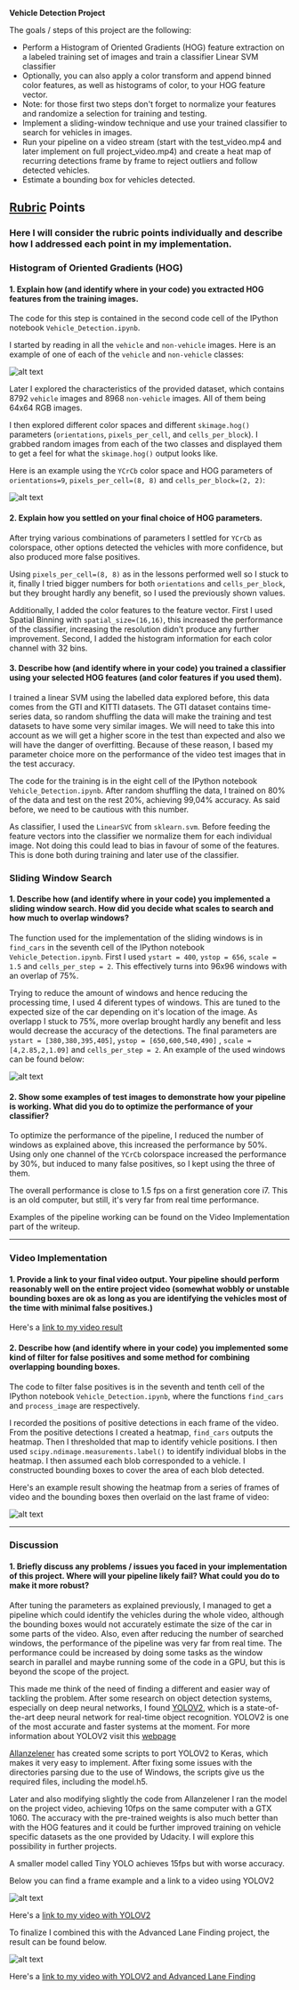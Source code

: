 **Vehicle Detection Project**

The goals / steps of this project are the following:

* Perform a Histogram of Oriented Gradients (HOG) feature extraction on a labeled training set of images and train a classifier Linear SVM classifier
* Optionally, you can also apply a color transform and append binned color features, as well as histograms of color, to your HOG feature vector. 
* Note: for those first two steps don't forget to normalize your features and randomize a selection for training and testing.
* Implement a sliding-window technique and use your trained classifier to search for vehicles in images.
* Run your pipeline on a video stream (start with the test_video.mp4 and later implement on full project_video.mp4) and create a heat map of recurring detections frame by frame to reject outliers and follow detected vehicles.
* Estimate a bounding box for vehicles detected.

[//]: # (Image References)
[image1]: ./examples/car_not_car.png
[image2]: ./examples/HOG_example.png
[image3]: ./examples/sliding_windows.jpg
[image4]: ./examples/bboxes_and_heat.png
[image5]: ./examples/yolov2.jpg
[image6]: ./examples/vehicle&lane.jpg


## [Rubric](https://review.udacity.com/#!/rubrics/513/view) Points
### Here I will consider the rubric points individually and describe how I addressed each point in my implementation.  

### Histogram of Oriented Gradients (HOG)

#### 1. Explain how (and identify where in your code) you extracted HOG features from the training images.

The code for this step is contained in the second code cell of the IPython notebook `Vehicle_Detection.ipynb`. 

I started by reading in all the `vehicle` and `non-vehicle` images.  Here is an example of one of each of the `vehicle` and `non-vehicle` classes:

![alt text][image1]

Later I explored the characteristics of the provided dataset, which contains 8792 `vehicle` images and 8968 `non-vehicle` images. All of them being 64x64 RGB images.

I then explored different color spaces and different `skimage.hog()` parameters (`orientations`, `pixels_per_cell`, and `cells_per_block`).  I grabbed random images from each of the two classes and displayed them to get a feel for what the `skimage.hog()` output looks like.

Here is an example using the `YCrCb` color space and HOG parameters of `orientations=9`, `pixels_per_cell=(8, 8)` and `cells_per_block=(2, 2)`:

![alt text][image2]

#### 2. Explain how you settled on your final choice of HOG parameters.

After trying various combinations of parameters I settled for `YCrCb` as colorspace, other options detected the vehicles with more confidence, but also produced more false positives. 

Using `pixels_per_cell=(8, 8)` as in the lessons performed well so I stuck to it, finally I tried bigger numbers for both `orientations` and `cells_per_block`, but they brought hardly any benefit, so I used the previously shown values.

Additionally, I added the color  features to the feature vector. First I used Spatial Binning with `spatial_size=(16,16)`, this increased the performance of the classifier, increasing the resolution didn't produce any further improvement. Second, I added the histogram information for each color channel with 32 bins.

#### 3. Describe how (and identify where in your code) you trained a classifier using your selected HOG features (and color features if you used them).

I trained a linear SVM using the labelled data explored before, this data comes from the GTI and KITTI datasets. The GTI dataset contains time-series data, so random shuffling the data will make the training and test datasets to have some very similar images. We will need to take this into account as we will get a higher score in the test than expected and also we will have the danger of overfitting. Because of these reason, I based my parameter choice more on the performance of the video test images that in the test accuracy.

The code for the training is in the eight cell of the  IPython notebook `Vehicle_Detection.ipynb`. After random shuffling the data, I trained on 80% of the data and test on the rest 20%, achieving 99,04% accuracy. As said before, we need to be cautious with this number.

As classifier, I used the `LinearSVC` from  `sklearn.svm`. Before feeding the feature vectors into the classifier we normalize them for each individual image. Not doing this could lead to bias in favour of some of the features. This is done both during training and later use of the classifier.


### Sliding Window Search

#### 1. Describe how (and identify where in your code) you implemented a sliding window search.  How did you decide what scales to search and how much to overlap windows?

The function used for the implementation of the sliding windows is in `find_cars` in the seventh cell of the IPython notebook `Vehicle_Detection.ipynb`. First I used `ystart = 400`, `ystop = 656`,  `scale = 1.5` and `cells_per_step = 2`. This effectively turns into 96x96 windows with an overlap of 75%.

Trying to reduce the amount of windows and hence reducing the processing time, I used 4 diferent types of windows. This are tuned to the expected size of the car depending on it's location of the image. As overlapp I stuck to 75%, more overlap brought hardly any benefit and less would decrease the accuracy of the detections. The final parameters are `ystart = [380,380,395,405]`, `ystop = [650,600,540,490]` , `scale = [4,2.85,2,1.09]` and `cells_per_step = 2`. An example of the used windows can be found below:

![alt text][image3]

#### 2. Show some examples of test images to demonstrate how your pipeline is working.  What did you do to optimize the performance of your classifier?

To optimize the performance of the pipeline, I reduced the number of windows as explained above, this increased the performance by 50%. Using only one channel of the `YCrCb` colorspace increased the performance by 30%, but induced to many false positives, so I kept using the three of them.

The overall performance is close to 1.5 fps on a first generation core i7. This is an old computer, but still, it's very far from real time performance.

Examples of the pipeline working can be found on the Video Implementation part of the writeup.

---

### Video Implementation

#### 1. Provide a link to your final video output.  Your pipeline should perform reasonably well on the entire project video (somewhat wobbly or unstable bounding boxes are ok as long as you are identifying the vehicles most of the time with minimal false positives.)
Here's a [link to my video result](./project_video_out_final.mp4)


#### 2. Describe how (and identify where in your code) you implemented some kind of filter for false positives and some method for combining overlapping bounding boxes.

The code to filter false positives is in the seventh and tenth cell of the  IPython notebook `Vehicle_Detection.ipynb`, where the functions `find_cars` and `process_image` are respectively.

I recorded the positions of positive detections in each frame of the video. From the positive detections I created a heatmap, `find_cars` outputs the heatmap.  Then I thresholded that map to identify vehicle positions.  I then used `scipy.ndimage.measurements.label()` to identify individual blobs in the heatmap.  I then assumed each blob corresponded to a vehicle.  I constructed bounding boxes to cover the area of each blob detected.  

Here's an example result showing the heatmap from a series of frames of video and the bounding boxes then overlaid on the last frame of video:

![alt text][image4]

---

### Discussion

#### 1. Briefly discuss any problems / issues you faced in your implementation of this project.  Where will your pipeline likely fail?  What could you do to make it more robust?

After tuning the parameters as explained previously, I managed to get a pipeline which could identify the vehicles during the whole video, although the bounding boxes would not accurately estimate the size of the car in some parts of the video. Also, even after reducing the number of searched windows, the performance of the pipeline was very far from real time. The performance could be increased by doing some tasks as the window search in parallel and maybe running some of the code in a GPU, but this is beyond the scope of the project.

This made me think of the need of finding a different and easier way of tackling the problem. After some research on object detection systems, especially on deep neural networks, I found [YOLOV2](https://www.pjreddie.com/media/files/papers/YOLO9000.pdf), which is a state-of-the-art deep neural network for real-time object recognition. YOLOV2 is one of the most accurate and faster systems at the moment. For more information about YOLOV2 visit this [webpage](https://www.pjreddie.com/darknet/yolo/)

 [Allanzelener](https://www.pjreddie.com/media/files/papers/YOLO9000.pdf) has created some scripts to port YOLOV2 to Keras, which makes it very easy to implement. After fixing some issues with the directories parsing due to the use of Windows, the scripts give us the required files, including the model.h5.

Later and also modifying slightly the code from Allanzelener I ran the model on the project video, achieving 10fps on the same computer with a GTX 1060. The accuracy with the pre-trained weights is also much better than with the HOG features and it could be further improved training on vehicle specific datasets as the one provided by Udacity. I will explore this possibility in further projects.

A smaller model called Tiny YOLO achieves 15fps but with worse accuracy.

Below you can find a frame example and a link to a video using YOLOV2

![alt text][image5]

Here's a [link to my video with YOLOV2](./project_video_out_yoloV2.mp4)

To finalize I combined this with the Advanced Lane Finding project, the result can be found below.

![alt text][image6]

Here's a [link to my video with YOLOV2 and Advanced Lane Finding](./project_video_out_yoloV2_lane_finding.mp4)

